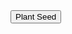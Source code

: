 <!DOCTYPE html>
<html lang="en">
<head>
  <meta charset="UTF-8">
  <meta name="viewport" content="width=device-width, initial-scale=1.0">
  <link rel="stylesheet" href="styles.css">
  <title>Simple Harvesting Game</title>
</head>
<body>
  <div class="game-container">
    <div class="character" id="character"></div>
    <button id="plantButton">Plant Seed</button>
  </div>
  <script src="script.js"></script>
</body>
</html>
